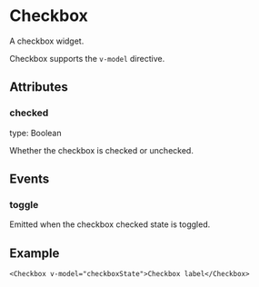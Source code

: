 # Checkbox

A checkbox widget.

Checkbox supports the `v-model` directive.

## Attributes

### checked

type: Boolean

Whether the checkbox is checked or unchecked.

## Events

### toggle

Emitted when the checkbox checked state is toggled.

## Example

```markup
<Checkbox v-model="checkboxState">Checkbox label</Checkbox>
```

